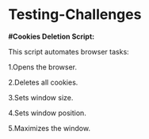# Testing-Challenges

**#Cookies Deletion Script:**

This script automates browser tasks:

1.Opens the browser.

2.Deletes all cookies.

3.Sets window size.

4.Sets window position.

5.Maximizes the window.
